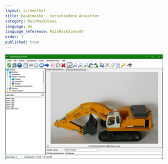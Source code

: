 ```yaml
---
layout: screenshot
title: Hauptmaske - verschiedene Ansichten
category: MainMaskViews
language: de
language_reference: MainMaskViews07
order: 7
published: true
---
```

<img src="https://raw.githubusercontent.com/QuickImageComment/QuickImageComment/main/UserManual/images/Deutsch-prg/FormQuickImageComment-08.png">
